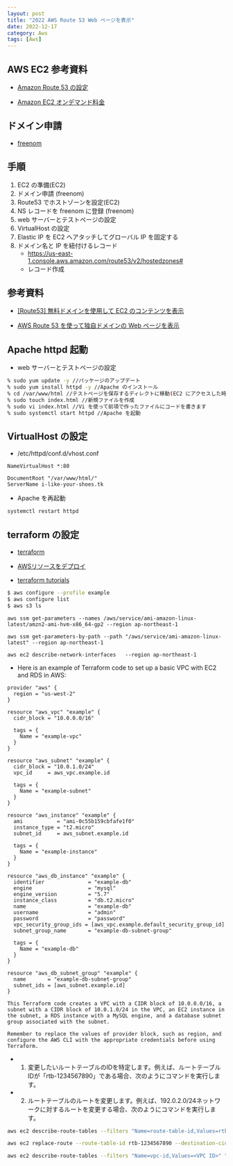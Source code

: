 ```yaml
---
layout: post
title: "2022 AWS Route 53 Web ページを表示"
date: 2022-12-17
category: Aws
tags: [Aws]
---
```


## AWS EC2 参考資料

- [Amazon Route 53 の設定](https://docs.aws.amazon.com/ja_jp/Route53/latest/DeveloperGuide/routing-to-ec2-instance.html)

- [Amazon EC2 オンデマンド料金](https://aws.amazon.com/jp/ec2/pricing/on-demand/#Elastic_IP_Addresses)

## ドメイン申請

- [freenom](https://www.freenom.com/ja/index.html)

## 手順

1. EC2 の準備(EC2)
2. ドメイン申請 (freenom)
3. Route53 でホストゾーンを設定(EC2)
4. NS レコードを freenom に登録 (freenom)
5. web サーバーとテストページの設定
6. VirtualHost の設定
7. Elastic IP を EC2 へアタッチしてグローバル IP を固定する
8. ドメイン名と IP を紐付けるレコード
   - https://us-east-1.console.aws.amazon.com/route53/v2/hostedzones#
   - レコード作成

## 参考資料

- [[Route53] 無料ドメインを使用して EC2 のコンテンツを表示](https://dev.classmethod.jp/articles/free-domain-ec2-web-server-access/)

- [AWS Route 53 を使って独自ドメインの Web ページを表示](https://avinton.com/academy/route53-dns-vhost/)

## Apache httpd 起動

- web サーバーとテストページの設定

```sh
% sudo yum update -y //パッケージのアップデート
% sudo yum install httpd -y //Apache のインストール
% cd /var/www/html //テストページを保存するディレクトに移動(EC2 にアクセスした時にここにコンテンツが有れば表示されます)
% sudo touch index.html //新規ファイルを作成
% sudo vi index.html //Vi を使って前項で作ったファイルにコードを書きます
% sudo systemctl start httpd //Apache を起動
```

## VirtualHost の設定

- /etc/httpd/conf.d/vhost.conf

```
NameVirtualHost *:80

DocumentRoot "/var/www/html/"
ServerName i-like-your-shoes.tk
```

- Apache を再起動

```sh
systemctl restart httpd
```

## terraform の設定

- [terraform](https://www.terraform.io/)

- [AWSリソースをデプロイ](https://dev.classmethod.jp/articles/terraform-cloud-multi-env-deploy/) 

- [terraform tutorials](https://developer.hashicorp.com/terraform/tutorials/aws-get-started/aws-build?in=terraform%2Faws-get-started#prerequisites)

```sh
$ aws configure --profile example
$ aws configure list
$ aws s3 ls

```

```
aws ssm get-parameters --names /aws/service/ami-amazon-linux-latest/amzn2-ami-hvm-x86_64-gp2 --region ap-northeast-1

aws ssm get-parameters-by-path --path "/aws/service/ami-amazon-linux-latest" --region ap-northeast-1

aws ec2 describe-network-interfaces   --region ap-northeast-1
```

- Here is an example of Terraform code to set up a basic VPC with EC2 and RDS in AWS:

```code
provider "aws" {
  region = "us-west-2"
}

resource "aws_vpc" "example" {
  cidr_block = "10.0.0.0/16"

  tags = {
    Name = "example-vpc"
  }
}

resource "aws_subnet" "example" {
  cidr_block = "10.0.1.0/24"
  vpc_id     = aws_vpc.example.id

  tags = {
    Name = "example-subnet"
  }
}

resource "aws_instance" "example" {
  ami           = "ami-0c55b159cbfafe1f0"
  instance_type = "t2.micro"
  subnet_id     = aws_subnet.example.id

  tags = {
    Name = "example-instance"
  }
}

resource "aws_db_instance" "example" {
  identifier              = "example-db"
  engine                  = "mysql"
  engine_version          = "5.7"
  instance_class          = "db.t2.micro"
  name                    = "example-db"
  username                = "admin"
  password                = "password"
  vpc_security_group_ids = [aws_vpc.example.default_security_group_id]
  subnet_group_name       = "example-db-subnet-group"

  tags = {
    Name = "example-db"
  }
}

resource "aws_db_subnet_group" "example" {
  name       = "example-db-subnet-group"
  subnet_ids = [aws_subnet.example.id]
}
```

```
This Terraform code creates a VPC with a CIDR block of 10.0.0.0/16, a subnet with a CIDR block of 10.0.1.0/24 in the VPC, an EC2 instance in the subnet, a RDS instance with a MySQL engine, and a database subnet group associated with the subnet.

Remember to replace the values of provider block, such as region, and configure the AWS CLI with the appropriate credentials before using Terraform.
```

- 1. 変更したいルートテーブルのIDを特定します。例えば、ルートテーブルIDが「rtb-1234567890」である場合、次のようにコマンドを実行します。
- 2. ルートテーブルのルートを変更します。例えば、192.0.2.0/24ネットワークに対するルートを変更する場合、次のようにコマンドを実行します。


```sh
aws ec2 describe-route-tables --filters "Name=route-table-id,Values=rtb-1234567890"

aws ec2 replace-route --route-table-id rtb-1234567890 --destination-cidr-block 192.0.2.0/24 --gateway-id <gateway-id>

aws ec2 describe-route-tables --filters "Name=vpc-id,Values=<VPC ID>" "Name=association.main,Values=true" --query 'RouteTables[].Routes[?DestinationCidrBlock == `0.0.0.0/0`].GatewayId' --output text

```
